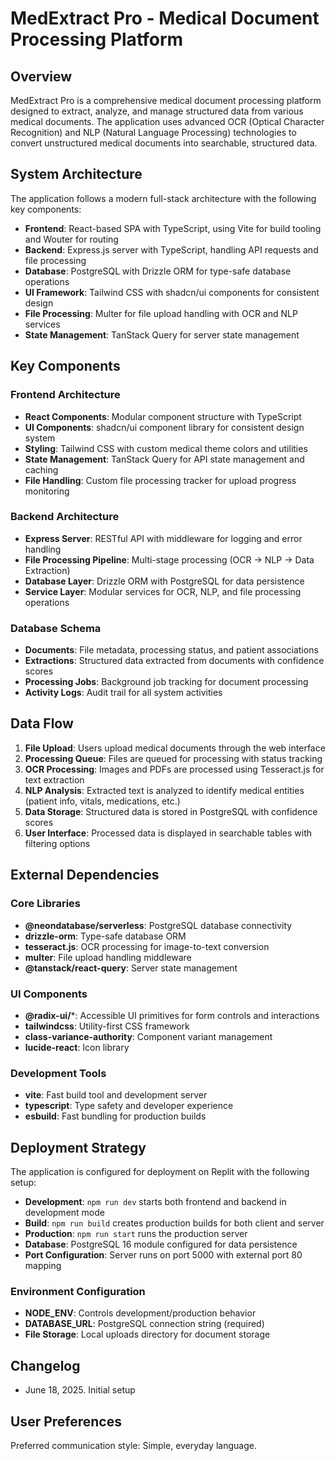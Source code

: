 # MedExtract Pro - Medical Document Processing Platform

## Overview

MedExtract Pro is a comprehensive medical document processing platform designed to extract, analyze, and manage structured data from various medical documents. The application uses advanced OCR (Optical Character Recognition) and NLP (Natural Language Processing) technologies to convert unstructured medical documents into searchable, structured data.

## System Architecture

The application follows a modern full-stack architecture with the following key components:

- **Frontend**: React-based SPA with TypeScript, using Vite for build tooling and Wouter for routing
- **Backend**: Express.js server with TypeScript, handling API requests and file processing
- **Database**: PostgreSQL with Drizzle ORM for type-safe database operations
- **UI Framework**: Tailwind CSS with shadcn/ui components for consistent design
- **File Processing**: Multer for file upload handling with OCR and NLP services
- **State Management**: TanStack Query for server state management

## Key Components

### Frontend Architecture
- **React Components**: Modular component structure with TypeScript
- **UI Components**: shadcn/ui component library for consistent design system
- **Styling**: Tailwind CSS with custom medical theme colors and utilities
- **State Management**: TanStack Query for API state management and caching
- **File Handling**: Custom file processing tracker for upload progress monitoring

### Backend Architecture
- **Express Server**: RESTful API with middleware for logging and error handling
- **File Processing Pipeline**: Multi-stage processing (OCR → NLP → Data Extraction)
- **Database Layer**: Drizzle ORM with PostgreSQL for data persistence
- **Service Layer**: Modular services for OCR, NLP, and file processing operations

### Database Schema
- **Documents**: File metadata, processing status, and patient associations
- **Extractions**: Structured data extracted from documents with confidence scores
- **Processing Jobs**: Background job tracking for document processing
- **Activity Logs**: Audit trail for all system activities

## Data Flow

1. **File Upload**: Users upload medical documents through the web interface
2. **Processing Queue**: Files are queued for processing with status tracking
3. **OCR Processing**: Images and PDFs are processed using Tesseract.js for text extraction
4. **NLP Analysis**: Extracted text is analyzed to identify medical entities (patient info, vitals, medications, etc.)
5. **Data Storage**: Structured data is stored in PostgreSQL with confidence scores
6. **User Interface**: Processed data is displayed in searchable tables with filtering options

## External Dependencies

### Core Libraries
- **@neondatabase/serverless**: PostgreSQL database connectivity
- **drizzle-orm**: Type-safe database ORM
- **tesseract.js**: OCR processing for image-to-text conversion
- **multer**: File upload handling middleware
- **@tanstack/react-query**: Server state management

### UI Components
- **@radix-ui/***: Accessible UI primitives for form controls and interactions
- **tailwindcss**: Utility-first CSS framework
- **class-variance-authority**: Component variant management
- **lucide-react**: Icon library

### Development Tools
- **vite**: Fast build tool and development server
- **typescript**: Type safety and developer experience
- **esbuild**: Fast bundling for production builds

## Deployment Strategy

The application is configured for deployment on Replit with the following setup:

- **Development**: `npm run dev` starts both frontend and backend in development mode
- **Build**: `npm run build` creates production builds for both client and server
- **Production**: `npm run start` runs the production server
- **Database**: PostgreSQL 16 module configured for data persistence
- **Port Configuration**: Server runs on port 5000 with external port 80 mapping

### Environment Configuration
- **NODE_ENV**: Controls development/production behavior
- **DATABASE_URL**: PostgreSQL connection string (required)
- **File Storage**: Local uploads directory for document storage

## Changelog

- June 18, 2025. Initial setup

## User Preferences

Preferred communication style: Simple, everyday language.